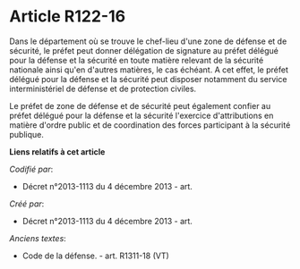 # Article R122-16

Dans le département où se trouve le chef-lieu d'une zone de défense et de sécurité, le préfet peut donner délégation de
signature au préfet délégué pour la défense et la sécurité en toute matière relevant de la sécurité nationale ainsi qu'en
d'autres matières, le cas échéant. A cet effet, le préfet délégué pour la défense et la sécurité peut disposer notamment du
service interministériel de défense et de protection civiles.

Le préfet de zone de défense et de sécurité peut également confier au préfet délégué pour la défense et la sécurité
l'exercice d'attributions en matière d'ordre public et de coordination des forces participant à la sécurité publique.

**Liens relatifs à cet article**

_Codifié par_:

  - Décret n°2013-1113 du 4 décembre 2013 - art.

_Créé par_:

  - Décret n°2013-1113 du 4 décembre 2013 - art.

_Anciens textes_:

  - Code de la défense. - art. R1311-18 (VT)
